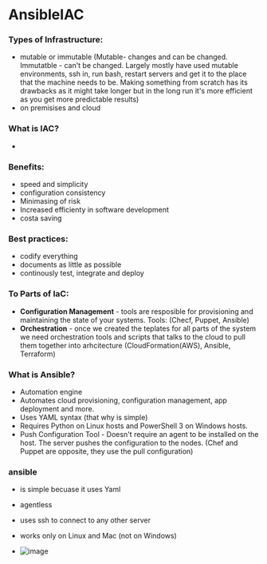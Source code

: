 # AnsibleIAC
### Types of Infrastructure:
- mutable or immutable (Mutable- changes and can be changed. Immutatble - can't be changed.
Largely mostly have used mutable environments, ssh in, run bash, restart servers and get it to the place that the machine needs to be.
Making something from scratch has its drawbacks as it might take longer but in the long run it's more efficient as you get more predictable results)
- on premisises and cloud

### What is IAC?
- 
### Benefits:
 - speed and simplicity
 - configuration consistency
 - Minimasing of risk
 - Increased efficienty in software development
 - costa saving
 
 ### Best practices:
 - codify everything
 - documents as little as possible
 - continously test, integrate and deploy


### To Parts of IaC:
- **Configuration Management**  - tools are resposible for provisioning and maintaining the state of your systems. Tools: (Checf, Puppet, Ansible)
- **Orchestration** - once we created the teplates for all parts of the system we need orchestration tools and scripts that talks to the cloud to pull them together into arhcitecture (CloudFormation(AWS), Ansible, Terraform)

### What is Ansible?
- Automation engine
- Automates cloud provisioning, configuration management, app deployment and more.
- Uses YAML syntax (that why is simple)
- Requires Python on Linux hosts and PowerShell 3 on Windows hosts.
- Push Configuration Tool - Doesn't require an agent to be installed on the host. The server pushes the configuration to the nodes. (Chef and Puppet are opposite, they use the pull configuration)  


### ansible
- is simple becuase it uses Yaml
- agentless
- uses ssh to connect to any other server
- works only on Linux and Mac (not on Windows)

- ![image](https://user-images.githubusercontent.com/47173937/117027612-c5797080-acf4-11eb-8b6e-7219fe02df4c.png)

